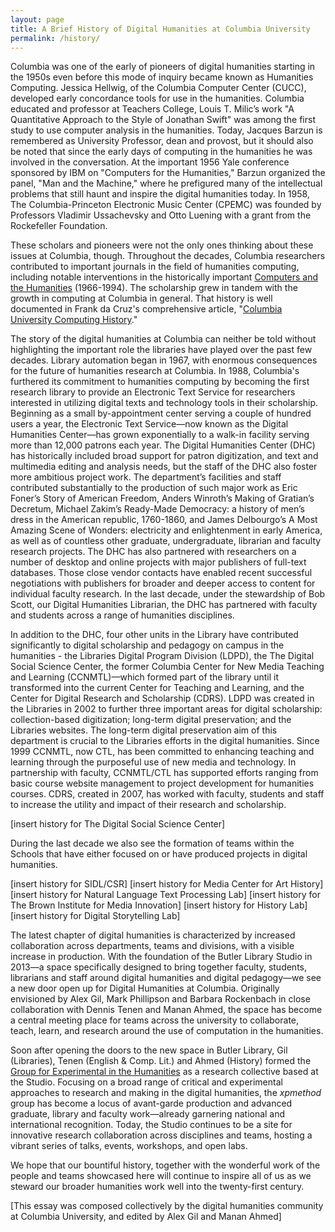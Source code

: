 ```yaml
---
layout: page
title: A Brief History of Digital Humanities at Columbia University
permalink: /history/
---
```


Columbia was one of the early of pioneers of digital humanities starting in the 1950s even before this mode of inquiry became known as Humanities Computing. Jessica Hellwig, of the Columbia Computer Center (CUCC), developed early concordance tools for use in the humanities. Columbia educated and professor at Teachers College, Louis T. Milic’s work "A Quantitative Approach to the Style of Jonathan Swift" was among the first study to use computer analysis in the humanities. Today, Jacques Barzun is remembered as University Professor, dean and provost, but it should also be noted that since the early days of computing in the humanities he was involved in the conversation. At the important 1956 Yale conference sponsored by IBM on "Computers for the Humanities," Barzun organized the panel, "Man and the Machine," where he prefigured many of the intellectual problems that still haunt and inspire the digital humanities today. In 1958, The Columbia-Princeton Electronic Music Center (CPEMC) was founded by Professors Vladimir Ussachevsky and Otto Luening with a grant from the Rockefeller Foundation. 

These scholars and pioneers were not the only ones thinking about these issues at Columbia, though. Throughout the decades, Columbia researchers contributed to important journals in the field of humanities computing, including notable interventions in the historically important [Computers and the Humanities](http://www.jstor.org/journal/comphuma) (1966-1994). The scholarship grew in tandem with the growth in computing at Columbia in general. That history is well documented in Frank da Cruz's comprehensive  article, "[Columbia University Computing History](http://www.columbia.edu/cu/computinghistory/)."


The story of the digital humanities at Columbia can neither be told without highlighting the important role the libraries have played over the past few decades. Library automation began in 1967, with enormous consequences for the future of humanities research at Columbia. In 1988, Columbia's furthered its commitment to humanities computing by becoming the first research library to provide an Electronic Text Service for researchers interested in utilizing digital texts and technology tools in their scholarship. Beginning as a small by-appointment center serving a couple of hundred users a year, the Electronic Text Service—now known as the Digital Humanities Center—has grown exponentially to a walk-in facility serving more than 12,000 patrons each year. The Digital Humanities Center (DHC) has historically included broad support for patron digitization, and text and multimedia editing and analysis needs, but the staff of the DHC also foster more ambitious project work. The department’s facilities and staff contributed substantially to the production of such major work as Eric Foner’s Story of American Freedom, Anders Winroth’s Making of Gratian’s Decretum, Michael Zakim’s Ready-Made Democracy: a history of men’s dress in the American republic, 1760-1860, and James Delbourgo’s A Most Amazing Scene of Wonders: electricity and enlightenment in early America, as well as of countless other graduate, undergraduate, librarian and faculty research projects. The DHC has also partnered with researchers on a number of desktop and online projects with major publishers of full-text databases. Those close vendor contacts have enabled recent  successful negotiations with publishers for broader and deeper access to content for individual faculty research. In the last decade, under the stewardship of Bob Scott, our Digital Humanities Librarian, the DHC has partnered with faculty and students across a range of humanities disciplines.

In addition to the DHC, four other units in the Library have contributed significantly to digital scholarship and pedagogy on campus in the humanities - the Libraries Digital Program Division (LDPD), the The Digital Social Science Center, the former Columbia Center for New Media Teaching and Learning (CCNMTL)—which formed part of the library until it transformed into the current Center for Teaching and Learning, and the Center for Digital Research and Scholarship (CDRS). LDPD was created in the Libraries in 2002 to further three important areas for digital scholarship: collection-based digitization; long-term digital preservation; and the Libraries websites. The long-term digital preservation aim of this department is crucial to the Libraries efforts in the digital humanities. Since 1999 CCNMTL, now CTL, has been committed to enhancing teaching and learning through the purposeful use of new media and technology. In partnership with faculty, CCNMTL/CTL has supported efforts ranging from basic course website management to project development for humanities courses. CDRS, created in 2007, has worked with faculty, students and staff to increase the utility and impact of their research and scholarship.

[insert history for The Digital Social Science Center]

During the last decade we also see the formation of teams within the Schools that have either focused on or have produced projects in digital humanities. 

[insert history for SIDL/CSR]
[insert history for Media Center for Art History]
[insert history for Natural Language Text Processing Lab]
[insert history for The Brown Institute for Media Innovation]
[insert history for History Lab] 
[insert history for Digital Storytelling Lab]

The latest chapter of digital humanities is characterized by increased collaboration across departments, teams and divisions, with a visible increase in production. With the foundation of the Butler Library Studio in 2013—a space specifically designed to bring together faculty, students, librarians and staff around digital humanities and digital pedagogy—we see a new door open up for Digital Humanities at Columbia. Originally envisioned by Alex Gil, Mark Phillipson and Barbara Rockenbach in close collaboration with Dennis Tenen and Manan Ahmed, the space has become a central meeting place for teams across the university to collaborate, teach, learn, and research around the use of computation in the humanities.  

Soon after opening the doors to the new space in Butler Library, Gil (Libraries), Tenen (English & Comp. Lit.) and Ahmed (History) formed the [Group for Experimental in the Humanities](http://xpmethod.plaintext.in/) as a research collective based at the Studio. Focusing on a broad range of critical and experimental approaches to research and making in the digital humanities, the *xpmethod* group has become a locus of avant-garde production and advanced graduate, library and faculty work—already garnering national and international recognition. Today, the Studio continues to be a site for innovative research collaboration across disciplines and teams, hosting a vibrant series of talks, events, workshops, and open labs.

We hope that our bountiful history, together with the wonderful work of the people and teams showcased here will continue to inspire all of us as we steward our broader humanities work well into the twenty-first century. 

[This essay was composed collectively by the digital humanities community at Columbia University, and edited by Alex Gil and Manan Ahmed]